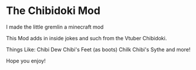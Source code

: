 # The Chibidoki Mod
I made the little gremlin a minecraft mod

This Mod adds in inside jokes and such from the Vtuber Chibidoki.

Things Like:
Chibi Dew
Chibi's Feet (as boots)
Chilk
Chibi's Sythe
and more!


Hope you enjoy! 



